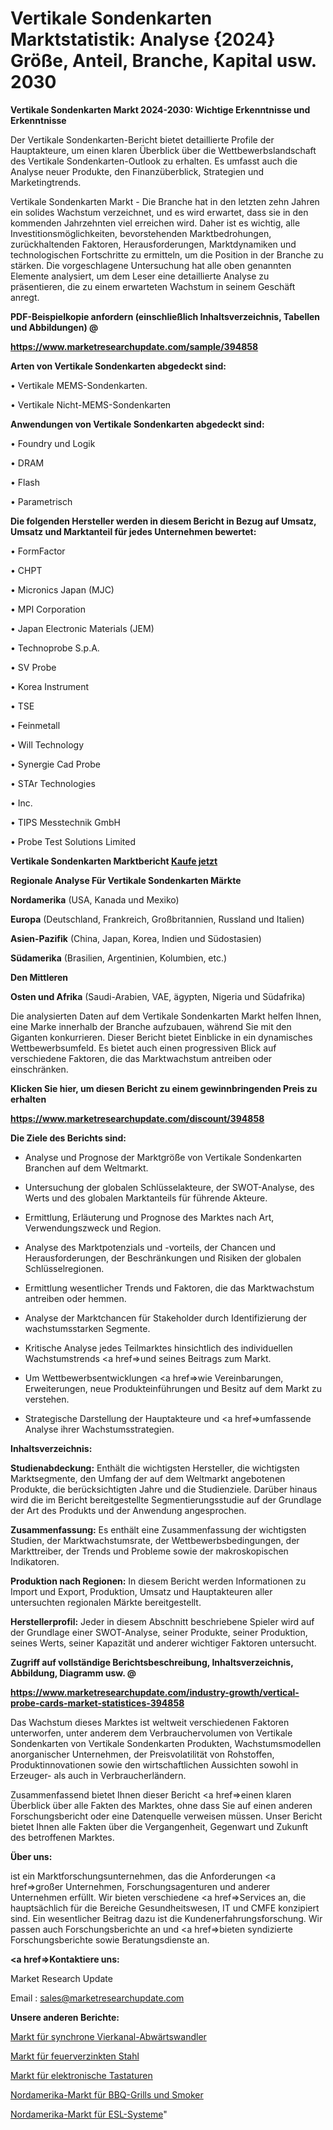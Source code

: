 # Vertikale Sondenkarten Marktstatistik: Analyse {2024} Größe, Anteil, Branche, Kapital usw. 2030

<strong>Vertikale Sondenkarten Markt 2024-2030: Wichtige Erkenntnisse und Erkenntnisse</strong>

Der Vertikale Sondenkarten-Bericht bietet detaillierte Profile der Hauptakteure, um einen klaren Überblick über die Wettbewerbslandschaft des Vertikale Sondenkarten-Outlook zu erhalten. Es umfasst auch die Analyse neuer Produkte, den Finanzüberblick, Strategien und Marketingtrends.

Vertikale Sondenkarten Markt - Die Branche hat in den letzten zehn Jahren ein solides Wachstum verzeichnet, und es wird erwartet, dass sie in den kommenden Jahrzehnten viel erreichen wird. Daher ist es wichtig, alle Investitionsmöglichkeiten, bevorstehenden Marktbedrohungen, zurückhaltenden Faktoren, Herausforderungen, Marktdynamiken und technologischen Fortschritte zu ermitteln, um die Position in der Branche zu stärken. Die vorgeschlagene Untersuchung hat alle oben genannten Elemente analysiert, um dem Leser eine detaillierte Analyse zu präsentieren, die zu einem erwarteten Wachstum in seinem Geschäft anregt.



<strong><b>PDF-Beispielkopie anfordern (einschließlich Inhaltsverzeichnis, Tabellen und Abbildungen) @ </b></strong>

<strong><a href=https://www.marketresearchupdate.com/sample/394858>

<strong>https://www.marketresearchupdate.com/sample/394858</u></a></strong></strong>



<strong>Arten von Vertikale Sondenkarten abgedeckt sind:</strong>

• Vertikale MEMS-Sondenkarten.

• Vertikale Nicht-MEMS-Sondenkarten



<strong>Anwendungen von Vertikale Sondenkarten abgedeckt sind:</strong>

• Foundry und Logik

• DRAM

• Flash

• Parametrisch



<strong>Die folgenden Hersteller werden in diesem Bericht in Bezug auf Umsatz, Umsatz und Marktanteil für jedes Unternehmen bewertet:</strong>

• FormFactor

• CHPT

• Micronics Japan (MJC)

• MPI Corporation

• Japan Electronic Materials (JEM)

• Technoprobe S.p.A.

• SV Probe

• Korea Instrument

• TSE

• Feinmetall

• Will Technology

• Synergie Cad Probe

• STAr Technologies

• Inc.

• TIPS Messtechnik GmbH

• Probe Test Solutions Limited



<strong>Vertikale Sondenkarten Marktbericht <a href=https://www.marketresearchupdate.com/buynow/394858>Kaufe jetzt</a></strong>



<strong>Regionale Analyse Für Vertikale Sondenkarten Märkte</strong>



<strong>Nordamerika</strong> (USA, Kanada und Mexiko)



<strong>Europa</strong> (Deutschland, Frankreich, Großbritannien, Russland und Italien)



<strong>Asien-Pazifik</strong> (China, Japan, Korea, Indien und Südostasien)



<strong>Südamerika</strong> (Brasilien, Argentinien, Kolumbien, etc.)



<strong>Den Mittleren</strong> 

<strong>Osten und Afrika</strong> (Saudi-Arabien, VAE, ägypten, Nigeria und Südafrika)

Die analysierten Daten auf dem Vertikale Sondenkarten Markt helfen Ihnen, eine Marke innerhalb der Branche aufzubauen, während Sie mit den Giganten konkurrieren. Dieser Bericht bietet Einblicke in ein dynamisches Wettbewerbsumfeld. Es bietet auch einen progressiven Blick auf verschiedene Faktoren, die das Marktwachstum antreiben oder einschränken.



<strong>Klicken Sie hier, um diesen Bericht zu einem gewinnbringenden Preis zu erhalten
</strong>

<strong><a href=https://www.marketresearchupdate.com/discount/394858>https://www.marketresearchupdate.com/discount/394858</b></u></strong></a>



<strong>Die Ziele des Berichts sind:</strong>

- Analyse und Prognose der Marktgröße von Vertikale Sondenkarten Branchen auf dem Weltmarkt.

- Untersuchung der globalen Schlüsselakteure, der SWOT-Analyse, des Werts und des globalen Marktanteils für führende Akteure.

- Ermittlung, Erläuterung und Prognose des Marktes nach Art, Verwendungszweck und Region.

- Analyse des Marktpotenzials und -vorteils, der Chancen und Herausforderungen, der Beschränkungen und Risiken der globalen Schlüsselregionen.

- Ermittlung wesentlicher Trends und Faktoren, die das Marktwachstum antreiben oder hemmen.

- Analyse der Marktchancen für Stakeholder durch Identifizierung der wachstumsstarken Segmente.

- Kritische Analyse jedes Teilmarktes hinsichtlich des individuellen Wachstumstrends <a href=>und</a> seines Beitrags zum Markt.

- Um Wettbewerbsentwicklungen <a href=>wie</a> Vereinbarungen, Erweiterungen, neue Produkteinführungen und Besitz auf dem Markt zu verstehen.

- Strategische Darstellung der Hauptakteure und <a href=>umfas</a>sende Analyse ihrer Wachstumsstrategien.



<strong>Inhaltsverzeichnis:</strong>



<strong>Studienabdeckung:</strong> Enthält die wichtigsten Hersteller, die wichtigsten Marktsegmente, den Umfang der auf dem Weltmarkt angebotenen Produkte, die berücksichtigten Jahre und die Studienziele. Darüber hinaus wird die im Bericht bereitgestellte Segmentierungsstudie auf der Grundlage der Art des Produkts und der Anwendung angesprochen.



<strong>Zusammenfassung:</strong> Es enthält eine Zusammenfassung der wichtigsten Studien, der Marktwachstumsrate, der Wettbewerbsbedingungen, der Markttreiber, der Trends und Probleme sowie der makroskopischen Indikatoren.



<strong>Produktion nach Regionen:</strong> In diesem Bericht werden Informationen zu Import und Export, Produktion, Umsatz und Hauptakteuren aller untersuchten regionalen Märkte bereitgestellt.



<strong>Herstellerprofil:</strong> Jeder in diesem Abschnitt beschriebene Spieler wird auf der Grundlage einer SWOT-Analyse, seiner Produkte, seiner Produktion, seines Werts, seiner Kapazität und anderer wichtiger Faktoren untersucht.



<strong><b>Zugriff auf vollständige Berichtsbeschreibung, Inhaltsverzeichnis, Abbildung, Diagramm usw. @ </b></strong>

<strong><a href=https://www.marketresearchupdate.com/industry-growth/vertical-probe-cards-market-statistices-394858>https://www.marketresearchupdate.com/industry-growth/vertical-probe-cards-market-statistices-394858</a></strong>

Das Wachstum dieses Marktes ist weltweit verschiedenen Faktoren unterworfen, unter anderem dem Verbrauchervolumen von Vertikale Sondenkarten von Vertikale Sondenkarten Produkten, Wachstumsmodellen anorganischer Unternehmen, der Preisvolatilität von Rohstoffen, Produktinnovationen sowie den wirtschaftlichen Aussichten sowohl in Erzeuger- als auch in Verbraucherländern.

Zusammenfassend bietet Ihnen dieser Bericht <a href=>einen</a> klaren Überblick über alle Fakten des Marktes, ohne dass Sie auf einen anderen Forschungsbericht oder eine Datenquelle verweisen müssen. Unser Bericht bietet Ihnen alle Fakten über die Vergangenheit, Gegenwart und Zukunft des betroffenen Marktes.



<strong>Über uns:</strong>

 ist ein Marktforschungsunternehmen, das die Anforderungen <a href=>großer</a> Unternehmen, Forschungsagenturen und anderer Unternehmen erfüllt. Wir bieten verschiedene <a href=>Services</a> an, die hauptsächlich für die Bereiche Gesundheitswesen, IT und CMFE konzipiert sind. Ein wesentlicher Beitrag dazu ist die Kundenerfahrungsforschung. Wir passen auch Forschungsberichte an und <a href=>bieten</a> syndizierte Forschungsberichte sowie Beratungsdienste an.



<strong><a href=>Kontaktiere uns:</a></strong>

Market Research Update

Email : sales@marketresearchupdate.com



<strong>Unsere anderen Berichte:</strong>

<a href=https://www.linkedin.com/pulse/four-channel-synchronous-buck-converter-market>Markt für synchrone Vierkanal-Abwärtswandler</a>

<a href=https://www.linkedin.com/pulse/hot-dip-galvanized-steel-market-outlooks-2023>Markt für feuerverzinkten Stahl</a>

<a href=https://www.linkedin.com/pulse/electronic-keyboard-market-size-emerging-trends>Markt für elektronische Tastaturen</a>

<a href=https://www.linkedin.com/pulse/north-america-bbq-grills-smokers-market>Nordamerika-Markt für BBQ-Grills und Smoker</a>

<a href=https://www.linkedin.com/pulse/north-america-esl-system-market-2023-size-share-opportunities>Nordamerika-Markt für ESL-Systeme</a>"

